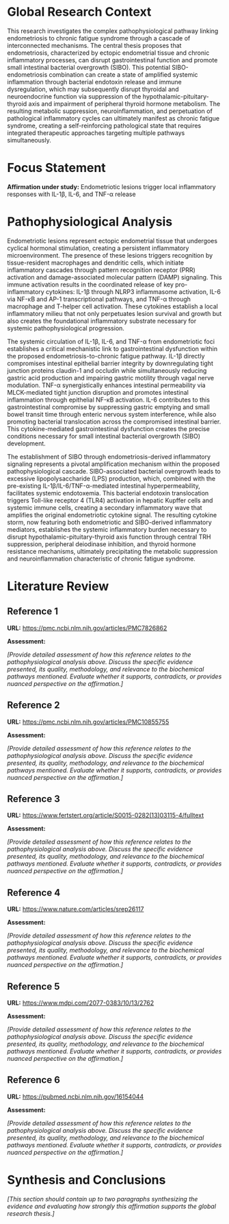 # Global Research Context

This research investigates the complex pathophysiological pathway linking endometriosis to chronic fatigue syndrome through a cascade of interconnected mechanisms. The central thesis proposes that endometriosis, characterized by ectopic endometrial tissue and chronic inflammatory processes, can disrupt gastrointestinal function and promote small intestinal bacterial overgrowth (SIBO). This potential SIBO-endometriosis combination can create a state of amplified systemic inflammation through bacterial endotoxin release and immune dysregulation, which may subsequently disrupt thyroidal and neuroendocrine function via suppression of the hypothalamic-pituitary-thyroid axis and impairment of peripheral thyroid hormone metabolism. The resulting metabolic suppression, neuroinflammation, and perpetuation of pathological inflammatory cycles can ultimately manifest as chronic fatigue syndrome, creating a self-reinforcing pathological state that requires integrated therapeutic approaches targeting multiple pathways simultaneously.

# Focus Statement

**Affirmation under study:** Endometriotic lesions trigger local inflammatory responses with IL-1β, IL-6, and TNF-α release

# Pathophysiological Analysis

Endometriotic lesions represent ectopic endometrial tissue that undergoes cyclical hormonal stimulation, creating a persistent inflammatory microenvironment. The presence of these lesions triggers recognition by tissue-resident macrophages and dendritic cells, which initiate inflammatory cascades through pattern recognition receptor (PRR) activation and damage-associated molecular pattern (DAMP) signaling. This immune activation results in the coordinated release of key pro-inflammatory cytokines: IL-1β through NLRP3 inflammasome activation, IL-6 via NF-κB and AP-1 transcriptional pathways, and TNF-α through macrophage and T-helper cell activation. These cytokines establish a local inflammatory milieu that not only perpetuates lesion survival and growth but also creates the foundational inflammatory substrate necessary for systemic pathophysiological progression.

The systemic circulation of IL-1β, IL-6, and TNF-α from endometriotic foci establishes a critical mechanistic link to gastrointestinal dysfunction within the proposed endometriosis-to-chronic fatigue pathway. IL-1β directly compromises intestinal epithelial barrier integrity by downregulating tight junction proteins claudin-1 and occludin while simultaneously reducing gastric acid production and impairing gastric motility through vagal nerve modulation. TNF-α synergistically enhances intestinal permeability via MLCK-mediated tight junction disruption and promotes intestinal inflammation through epithelial NF-κB activation. IL-6 contributes to this gastrointestinal compromise by suppressing gastric emptying and small bowel transit time through enteric nervous system interference, while also promoting bacterial translocation across the compromised intestinal barrier. This cytokine-mediated gastrointestinal dysfunction creates the precise conditions necessary for small intestinal bacterial overgrowth (SIBO) development.

The establishment of SIBO through endometriosis-derived inflammatory signaling represents a pivotal amplification mechanism within the proposed pathophysiological cascade. SIBO-associated bacterial overgrowth leads to excessive lipopolysaccharide (LPS) production, which, combined with the pre-existing IL-1β/IL-6/TNF-α-mediated intestinal hyperpermeability, facilitates systemic endotoxemia. This bacterial endotoxin translocation triggers Toll-like receptor 4 (TLR4) activation in hepatic Kupffer cells and systemic immune cells, creating a secondary inflammatory wave that amplifies the original endometriotic cytokine signal. The resulting cytokine storm, now featuring both endometriotic and SIBO-derived inflammatory mediators, establishes the systemic inflammatory burden necessary to disrupt hypothalamic-pituitary-thyroid axis function through central TRH suppression, peripheral deiodinase inhibition, and thyroid hormone resistance mechanisms, ultimately precipitating the metabolic suppression and neuroinflammation characteristic of chronic fatigue syndrome.

# Literature Review

## Reference 1

**URL:** https://pmc.ncbi.nlm.nih.gov/articles/PMC7826862

**Assessment:**

*[Provide detailed assessment of how this reference relates to the pathophysiological analysis above. Discuss the specific evidence presented, its quality, methodology, and relevance to the biochemical pathways mentioned. Evaluate whether it supports, contradicts, or provides nuanced perspective on the affirmation.]*

## Reference 2

**URL:** https://pmc.ncbi.nlm.nih.gov/articles/PMC10855755

**Assessment:**

*[Provide detailed assessment of how this reference relates to the pathophysiological analysis above. Discuss the specific evidence presented, its quality, methodology, and relevance to the biochemical pathways mentioned. Evaluate whether it supports, contradicts, or provides nuanced perspective on the affirmation.]*

## Reference 3

**URL:** https://www.fertstert.org/article/S0015-0282(13)03115-4/fulltext

**Assessment:**

*[Provide detailed assessment of how this reference relates to the pathophysiological analysis above. Discuss the specific evidence presented, its quality, methodology, and relevance to the biochemical pathways mentioned. Evaluate whether it supports, contradicts, or provides nuanced perspective on the affirmation.]*

## Reference 4

**URL:** https://www.nature.com/articles/srep26117

**Assessment:**

*[Provide detailed assessment of how this reference relates to the pathophysiological analysis above. Discuss the specific evidence presented, its quality, methodology, and relevance to the biochemical pathways mentioned. Evaluate whether it supports, contradicts, or provides nuanced perspective on the affirmation.]*

## Reference 5

**URL:** https://www.mdpi.com/2077-0383/10/13/2762

**Assessment:**

*[Provide detailed assessment of how this reference relates to the pathophysiological analysis above. Discuss the specific evidence presented, its quality, methodology, and relevance to the biochemical pathways mentioned. Evaluate whether it supports, contradicts, or provides nuanced perspective on the affirmation.]*

## Reference 6

**URL:** https://pubmed.ncbi.nlm.nih.gov/16154044

**Assessment:**

*[Provide detailed assessment of how this reference relates to the pathophysiological analysis above. Discuss the specific evidence presented, its quality, methodology, and relevance to the biochemical pathways mentioned. Evaluate whether it supports, contradicts, or provides nuanced perspective on the affirmation.]*

# Synthesis and Conclusions

*[This section should contain up to two paragraphs synthesizing the evidence and evaluating how strongly this affirmation supports the global research thesis.]*

